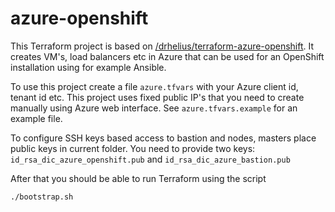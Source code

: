 
azure-openshift
===============

This Terraform project is based on [/drhelius/terraform-azure-openshift](https://github.com/drhelius/terraform-azure-openshift). It creates VM's, load balancers etc in Azure that can be used for an OpenShift installation using for example Ansible.  

To use this project create a file `azure.tfvars` with your Azure client id, tenant id etc. This project uses fixed public IP's that you need to create manually using Azure web interface. See `azure.tfvars.example` for an example file. 

To configure SSH keys based access to bastion and nodes, masters place public keys in current folder. You need to provide two keys: `id_rsa_dic_azure_openshift.pub` and `id_rsa_dic_azure_bastion.pub`

After that you should be able to run Terraform using the script

```
./bootstrap.sh
```

